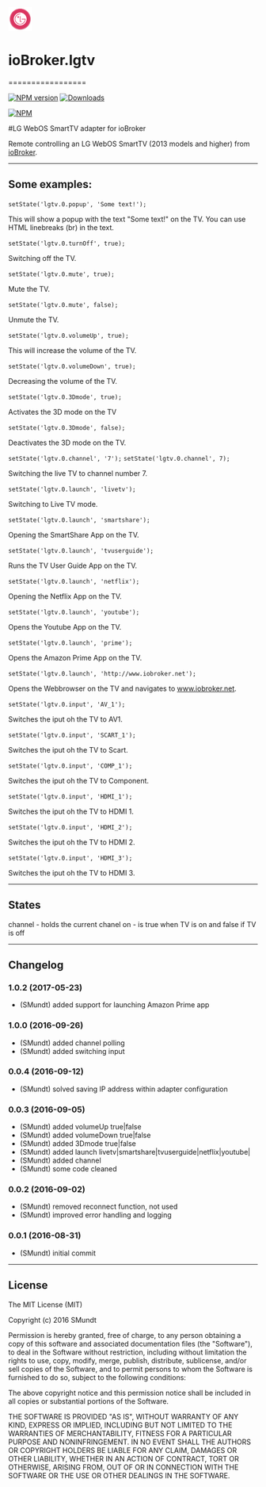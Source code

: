 ![Logo](admin/lgtv.png)
# ioBroker.lgtv
=================

[![NPM version](http://img.shields.io/npm/v/iobroker.lgtv.svg)](https://www.npmjs.com/package/iobroker.lgtv)
[![Downloads](https://img.shields.io/npm/dm/iobroker.lgtv.svg)](https://www.npmjs.com/package/iobroker.lgtv)

[![NPM](https://nodei.co/npm/iobroker.lgtv.png?downloads=true)](https://nodei.co/npm/iobroker.lgtv/)


#LG WebOS SmartTV adapter for ioBroker

Remote controlling an LG WebOS SmartTV (2013 models and higher) from [ioBroker](https://www.iobroker.net).


---




## Some examples:
```setState('lgtv.0.popup', 'Some text!');```

This will show a popup with the text "Some text!" on the TV.
You can use HTML linebreaks (br) in the text.


```setState('lgtv.0.turnOff', true);```

Switching off the TV.


```setState('lgtv.0.mute', true);```

Mute the TV.

```setState('lgtv.0.mute', false);```

Unmute the TV.


```setState('lgtv.0.volumeUp', true);```

This will increase the volume of the TV.

```setState('lgtv.0.volumeDown', true);```

Decreasing the volume of the TV.


```setState('lgtv.0.3Dmode', true);```

Activates the 3D mode on the TV

```setState('lgtv.0.3Dmode', false);```

Deactivates the 3D mode on the TV.


```setState('lgtv.0.channel', '7');```
```setState('lgtv.0.channel', 7);```

Switching the live TV to channel number 7.


```setState('lgtv.0.launch', 'livetv');```

Switching to Live TV mode.

```setState('lgtv.0.launch', 'smartshare');```

Opening the SmartShare App on the TV.

```setState('lgtv.0.launch', 'tvuserguide');```

Runs the TV User Guide App on the TV.

```setState('lgtv.0.launch', 'netflix');```

Opening the Netflix App on the TV.

```setState('lgtv.0.launch', 'youtube');```

Opens the Youtube App on the TV.

```setState('lgtv.0.launch', 'prime');```

Opens the Amazon Prime App on the TV.

```setState('lgtv.0.launch', 'http://www.iobroker.net');```

Opens the Webbrowser on the TV and navigates to www.iobroker.net.

```setState('lgtv.0.input', 'AV_1');```

Switches the iput oh the TV to AV1.

```setState('lgtv.0.input', 'SCART_1');```

Switches the iput oh the TV to Scart.

```setState('lgtv.0.input', 'COMP_1');```

Switches the iput oh the TV to Component.

```setState('lgtv.0.input', 'HDMI_1');```

Switches the iput oh the TV to HDMI 1.

```setState('lgtv.0.input', 'HDMI_2');```

Switches the iput oh the TV to HDMI 2.

```setState('lgtv.0.input', 'HDMI_3');```

Switches the iput oh the TV to HDMI 3.


---

## States

channel - holds the current chanel
on - is true when TV is on and false if TV is off

---


## Changelog

### 1.0.2 (2017-05-23)
* (SMundt) added support for launching Amazon Prime app
### 1.0.0 (2016-09-26)
* (SMundt) added channel polling
* (SMundt) added switching input

### 0.0.4 (2016-09-12)
* (SMundt) solved saving IP address within adapter configuration

### 0.0.3 (2016-09-05)
* (SMundt) added volumeUp true|false
* (SMundt) added volumeDown true|false
* (SMundt) added 3Dmode true|false
* (SMundt) added launch livetv|smartshare|tvuserguide|netflix|youtube|<URL>
* (SMundt) added channel <channelNumber>
* (SMundt) some code cleaned

### 0.0.2 (2016-09-02)
* (SMundt) removed reconnect function, not used
* (SMundt) improved error handling and logging

### 0.0.1 (2016-08-31)
* (SMundt) initial commit


---


## License

The MIT License (MIT)

Copyright (c) 2016 SMundt

Permission is hereby granted, free of charge, to any person obtaining a copy
of this software and associated documentation files (the "Software"), to deal
in the Software without restriction, including without limitation the rights
to use, copy, modify, merge, publish, distribute, sublicense, and/or sell
copies of the Software, and to permit persons to whom the Software is
furnished to do so, subject to the following conditions:

The above copyright notice and this permission notice shall be included in
all copies or substantial portions of the Software.

THE SOFTWARE IS PROVIDED "AS IS", WITHOUT WARRANTY OF ANY KIND, EXPRESS OR
IMPLIED, INCLUDING BUT NOT LIMITED TO THE WARRANTIES OF MERCHANTABILITY,
FITNESS FOR A PARTICULAR PURPOSE AND NONINFRINGEMENT. IN NO EVENT SHALL THE
AUTHORS OR COPYRIGHT HOLDERS BE LIABLE FOR ANY CLAIM, DAMAGES OR OTHER
LIABILITY, WHETHER IN AN ACTION OF CONTRACT, TORT OR OTHERWISE, ARISING FROM,
OUT OF OR IN CONNECTION WITH THE SOFTWARE OR THE USE OR OTHER DEALINGS IN
THE SOFTWARE.
